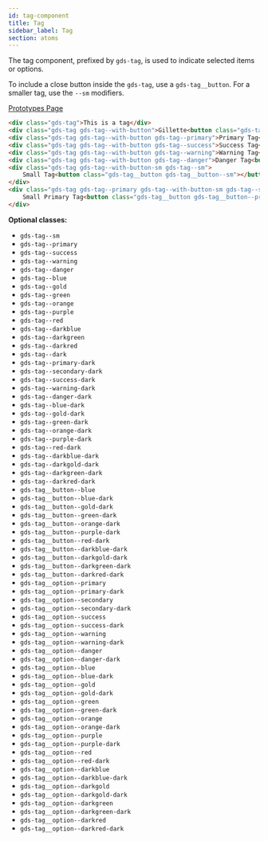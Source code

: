 ```yaml
---
id: tag-component
title: Tag
sidebar_label: Tag
section: atoms
---
```


The tag component, prefixed by `gds-tag`, is used to indicate selected items or options.

To include a close button inside the `gds-tag`, use a `gds-tag__button`. For a smaller tag, use the `--sm` modifiers.

<p style="margin-bottom: 0.8em">
    <a href="https://ds.gumgum.com/stable/index.html#gds-tag" target="_blank">Prototypes Page</a>
</p>

```html
<div class="gds-tag">This is a tag</div>
<div class="gds-tag gds-tag--with-button">Gillette<button class="gds-tag__button"></button></div>
<div class="gds-tag gds-tag--with-button gds-tag--primary">Primary Tag<button class="gds-tag__button gds-tag__button--primary"></button></div>
<div class="gds-tag gds-tag--with-button gds-tag--success">Success Tag<button class="gds-tag__button gds-tag__button--success"></button></div>
<div class="gds-tag gds-tag--with-button gds-tag--warning">Warning Tag<button class="gds-tag__button gds-tag__button--warning"></button></div>
<div class="gds-tag gds-tag--with-button gds-tag--danger">Danger Tag<button class="gds-tag__button gds-tag__button--danger"></button></div>
<div class="gds-tag gds-tag--with-button-sm gds-tag--sm">
    Small Tag<button class="gds-tag__button gds-tag__button--sm"></button>
</div>
<div class="gds-tag gds-tag--primary gds-tag--with-button-sm gds-tag--sm">
    Small Primary Tag<button class="gds-tag__button gds-tag__button--primary gds-tag__button--sm"></button>
</div>
```

__Optional classes:__

- `gds-tag--sm`
- `gds-tag--primary`
- `gds-tag--success`
- `gds-tag--warning`
- `gds-tag--danger`
- `gds-tag--blue`
- `gds-tag--gold`
- `gds-tag--green`
- `gds-tag--orange`
- `gds-tag--purple`
- `gds-tag--red`
- `gds-tag--darkblue`
- `gds-tag--darkgreen`
- `gds-tag--darkred`
- `gds-tag--dark`
- `gds-tag--primary-dark`
- `gds-tag--secondary-dark`
- `gds-tag--success-dark`
- `gds-tag--warning-dark`
- `gds-tag--danger-dark`
- `gds-tag--blue-dark`
- `gds-tag--gold-dark`
- `gds-tag--green-dark`
- `gds-tag--orange-dark`
- `gds-tag--purple-dark`
- `gds-tag--red-dark`
- `gds-tag--darkblue-dark`
- `gds-tag--darkgold-dark`
- `gds-tag--darkgreen-dark`
- `gds-tag--darkred-dark`
- `gds-tag__button--blue`
- `gds-tag__button--blue-dark`
- `gds-tag__button--gold-dark`
- `gds-tag__button--green-dark`
- `gds-tag__button--orange-dark`
- `gds-tag__button--purple-dark`
- `gds-tag__button--red-dark`
- `gds-tag__button--darkblue-dark`
- `gds-tag__button--darkgold-dark`
- `gds-tag__button--darkgreen-dark`
- `gds-tag__button--darkred-dark`
- `gds-tag__option--primary`
- `gds-tag__option--primary-dark`
- `gds-tag__option--secondary`
- `gds-tag__option--secondary-dark`
- `gds-tag__option--success`
- `gds-tag__option--success-dark`
- `gds-tag__option--warning`
- `gds-tag__option--warning-dark`
- `gds-tag__option--danger`
- `gds-tag__option--danger-dark`
- `gds-tag__option--blue`
- `gds-tag__option--blue-dark`
- `gds-tag__option--gold`
- `gds-tag__option--gold-dark`
- `gds-tag__option--green`
- `gds-tag__option--green-dark`
- `gds-tag__option--orange`
- `gds-tag__option--orange-dark`
- `gds-tag__option--purple`
- `gds-tag__option--purple-dark`
- `gds-tag__option--red`
- `gds-tag__option--red-dark`
- `gds-tag__option--darkblue`
- `gds-tag__option--darkblue-dark`
- `gds-tag__option--darkgold`
- `gds-tag__option--darkgold-dark`
- `gds-tag__option--darkgreen`
- `gds-tag__option--darkgreen-dark`
- `gds-tag__option--darkred`
- `gds-tag__option--darkred-dark`
